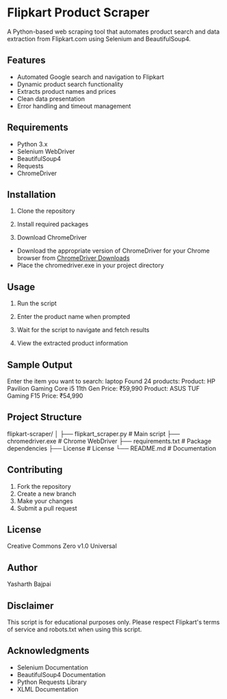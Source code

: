 # Flipkart Product Scraper

A Python-based web scraping tool that automates product search and data extraction from Flipkart.com using Selenium and BeautifulSoup4.

## Features

- Automated Google search and navigation to Flipkart
- Dynamic product search functionality
- Extracts product names and prices
- Clean data presentation
- Error handling and timeout management

## Requirements

- Python 3.x
- Selenium WebDriver
- BeautifulSoup4
- Requests
- ChromeDriver

## Installation

1. Clone the repository

2. Install required packages

3. Download ChromeDriver
- Download the appropriate version of ChromeDriver for your Chrome browser from [ChromeDriver Downloads](https://sites.google.com/chromium.org/driver/)
- Place the chromedriver.exe in your project directory

## Usage

1. Run the script

2. Enter the product name when prompted
3. Wait for the script to navigate and fetch results
4. View the extracted product information

## Sample Output
Enter the item you want to search: laptop
Found 24 products:
Product: HP Pavilion Gaming Core i5 11th Gen
Price: ₹59,990
Product: ASUS TUF Gaming F15
Price: ₹54,990


## Project Structure

flipkart-scraper/
│
├── flipkart_scraper.py # Main script
├── chromedriver.exe # Chrome WebDriver
├── requirements.txt # Package dependencies
├── License # License
└── README.md # Documentation


## Contributing

1. Fork the repository
2. Create a new branch
3. Make your changes
4. Submit a pull request

## License

Creative Commons Zero v1.0 Universal

## Author

Yasharth Bajpai

## Disclaimer

This script is for educational purposes only. Please respect Flipkart's terms of service and robots.txt when using this script.

## Acknowledgments

- Selenium Documentation
- BeautifulSoup4 Documentation
- Python Requests Library
- XLML Documentation



